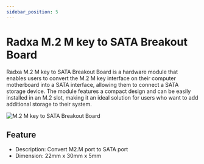 ```yaml
---
sidebar_position: 5
---
```


# Radxa M.2 M key to SATA Breakout Board

Radxa M.2 M key to SATA Breakout Board is a hardware module that enables users to convert the M.2 M key interface on their computer motherboard into a SATA interface, allowing them to connect a SATA storage device. The module features a compact design and can be easily installed in an M.2 slot, making it an ideal solution for users who want to add additional storage to their system.

![M.2 M key to SATA Breakout Board](/img/accessories/m2m-to-sata-1.webp)

## Feature

- Description: Convert M2.M port to SATA port
- Dimension: 22mm x 30mm x 5mm

